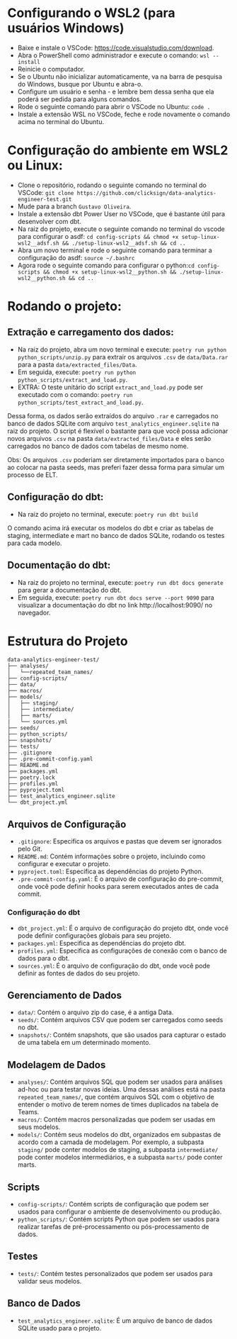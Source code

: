 # Configurando o WSL2 (para usuários Windows)
- Baixe e instale o VSCode: https://code.visualstudio.com/download.
- Abra o PowerShell como administrador e execute o comando: `wsl --install`
- Reinicie o computador.
- Se o Ubuntu não inicializar automaticamente, va na barra de pesquisa do Windows, busque por Ubuntu e abra-o.
- Configure um usuário e senha - e lembre bem dessa senha que ela poderá ser pedida para alguns comandos.
- Rode o seguinte comando para abrir o VSCode no Ubuntu: `code .`
- Instale a extensão WSL no VSCode, feche e rode novamente o comando acima no terminal do Ubuntu.

# Configuração do ambiente em WSL2 ou Linux:
- Clone o repositório, rodando o seguinte comando no terminal do VSCode: `git clone https://github.com/clicksign/data-analytics-engineer-test.git`
- Mude para a branch `Gustavo Oliveira`.
- Instale a extensão dbt Power User no VSCode, que é bastante útil para desenvolver com dbt.
- Na raiz do projeto, execute o seguinte comando no terminal do vscode para configurar o asdf: `cd config-scripts && chmod +x setup-linux-wsl2__adsf.sh && ./setup-linux-wsl2__adsf.sh && cd ..`
- Abra um novo terminal e rode o seguinte comando para terminar a configuração do asdf: `source ~/.bashrc`
- Agora rode o seguinte comando para configurar o python:`cd config-scripts && chmod +x setup-linux-wsl2__python.sh && ./setup-linux-wsl2__python.sh && cd ..`

# Rodando o projeto:
## Extração e carregamento dos dados:
- Na raiz do projeto, abra um novo terminal e execute: `poetry run python python_scripts/unzip.py` para extrair os arquivos `.csv` de `data/Data.rar` para a pasta `data/extracted_files/Data`.
- Em seguida, execute: `poetry run python python_scripts/extract_and_load.py`.
- EXTRA: O teste unitário do script `extract_and_load.py` pode ser executado com o comando: `poetry run python_scripts/test_extract_and_load.py`.

Dessa forma, os dados serão extraídos do arquivo `.rar` e carregados no banco de dados SQLite com arquivo `test_analytics_engineer.sqlite` na raiz do projeto. O script é flexível o bastante para que você possa adicionar novos arquivos `.csv` na pasta `data/extracted_files/Data` e eles serão carregados no banco de dados com tabelas de mesmo nome.

Obs: Os arquivos `.csv` poderiam ser diretamente importados para o banco ao colocar na pasta seeds, mas preferi fazer dessa forma para simular um processo de ELT.

## Configuração do dbt:
- Na raiz do projeto no terminal, execute: `poetry run dbt build`

O comando acima irá executar os modelos do dbt e criar as tabelas de staging, intermediate e mart no banco de dados SQLite, rodando os testes para cada modelo.

## Documentação do dbt:
- Na raiz do projeto no terminal, execute: `poetry run dbt docs generate` para gerar a documentação do dbt.
- Em seguida, execute: `poetry run dbt docs serve --port 9090` para visualizar a documentação do dbt no link http://localhost:9090/ no navegador.

# Estrutura do Projeto

```
data-analytics-engineer-test/
├── analyses/
│   └──repeated_team_names/
├── config-scripts/
├── data/
├── macros/
├── models/
│   ├── staging/
│   ├── intermediate/
│   ├── marts/
|   └── sources.yml
├── seeds/
├── python_scripts/
├── snapshots/
├── tests/
├── .gitignore
├── .pre-commit-config.yaml
├── README.md
├── packages.yml
├── poetry.lock
├── profiles.yml
├── pyproject.toml
├── test_analytics_engineer.sqlite
└── dbt_project.yml
```

## Arquivos de Configuração

- `.gitignore`: Especifica os arquivos e pastas que devem ser ignorados pelo Git.
- `README.md`: Contém informações sobre o projeto, incluindo como configurar e executar o projeto.
- `pyproject.toml`: Especifica as dependências do projeto Python.
- `.pre-commit-config.yaml`: É o arquivo de configuração do pre-commit, onde você pode definir hooks para serem executados antes de cada commit.
### Configuração do dbt
- `dbt_project.yml`: É o arquivo de configuração do projeto dbt, onde você pode definir configurações globais para seu projeto.
- `packages.yml`: Especifica as dependências do projeto dbt.
- `profiles.yml`: Especifica as configurações de conexão com o banco de dados para o dbt.
- `sources.yml`: É o arquivo de configuração do dbt, onde você pode definir as fontes de dados do seu projeto.

## Gerenciamento de Dados

- `data/`: Contém o arquivo zip do case, é a antiga Data.
- `seeds/`: Contém arquivos CSV que podem ser carregados como seeds no dbt.
- `snapshots/`: Contém snapshots, que são usados para capturar o estado de uma tabela em um determinado momento.

## Modelagem de Dados

- `analyses/`: Contém arquivos SQL que podem ser usados para análises ad-hoc ou para testar novas ideias. Uma dessas análises está na pasta `repeated_team_names/`, que contém arquivos SQL com o objetivo de entender o motivo de terem nomes de times duplicados na tabela de Teams.
- `macros/`: Contém macros personalizadas que podem ser usadas em seus modelos.
- `models/`: Contém seus modelos do dbt, organizados em subpastas de acordo com a camada de modelagem. Por exemplo, a subpasta `staging/` pode conter modelos de staging, a subpasta `intermediate/` pode conter modelos intermediários, e a subpasta `marts/` pode conter marts.

## Scripts

- `config-scripts/`: Contém scripts de configuração que podem ser usados para configurar o ambiente de desenvolvimento ou produção.
- `python_scripts/`: Contém scripts Python que podem ser usados para realizar tarefas de pré-processamento ou pós-processamento de dados.

## Testes

- `tests/`: Contém testes personalizados que podem ser usados para validar seus modelos.

## Banco de Dados

- `test_analytics_engineer.sqlite`: É um arquivo de banco de dados SQLite usado para o projeto.
